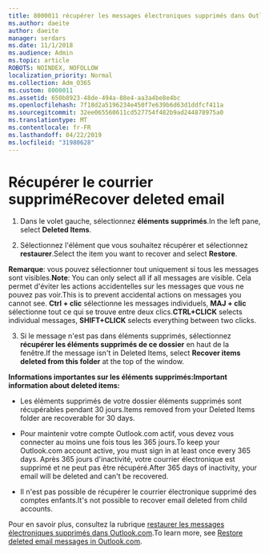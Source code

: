 ```yaml
---
title: 8000011 récupérer les messages électroniques supprimés dans Outlook.com
ms.author: daeite
author: daeite
manager: serdars
ms.date: 11/1/2018
ms.audience: Admin
ms.topic: article
ROBOTS: NOINDEX, NOFOLLOW
localization_priority: Normal
ms.collection: Adm_O365
ms.custom: 8000011
ms.assetid: 650b8923-48de-494a-88e4-aa3a4be8e4bc
ms.openlocfilehash: 7f18d2a5196234e450f7e639b6d63d1ddfcf411a
ms.sourcegitcommit: 32ee065560611cd527754f482b9ad244878975a0
ms.translationtype: MT
ms.contentlocale: fr-FR
ms.lasthandoff: 04/22/2019
ms.locfileid: "31980628"
---
```

# <a name="recover-deleted-email"></a><span data-ttu-id="a2476-102">Récupérer le courrier supprimé</span><span class="sxs-lookup"><span data-stu-id="a2476-102">Recover deleted email</span></span>

1. <span data-ttu-id="a2476-103">Dans le volet gauche, sélectionnez **éléments supprimés**.</span><span class="sxs-lookup"><span data-stu-id="a2476-103">In the left pane, select **Deleted Items**.</span></span> 
    
2. <span data-ttu-id="a2476-104">Sélectionnez l'élément que vous souhaitez récupérer et sélectionnez **restaurer**.</span><span class="sxs-lookup"><span data-stu-id="a2476-104">Select the item you want to recover and select **Restore**.</span></span> 
  
 <span data-ttu-id="a2476-105">**Remarque**: vous pouvez sélectionner tout uniquement si tous les messages sont visibles.</span><span class="sxs-lookup"><span data-stu-id="a2476-105">**Note**: You can only select all if all messages are visible.</span></span> <span data-ttu-id="a2476-106">Cela permet d'éviter les actions accidentelles sur les messages que vous ne pouvez pas voir.</span><span class="sxs-lookup"><span data-stu-id="a2476-106">This is to prevent accidental actions on messages you cannot see.</span></span> <span data-ttu-id="a2476-107">**Ctrl + clic** sélectionne les messages individuels, **MAJ + clic** sélectionne tout ce qui se trouve entre deux clics.</span><span class="sxs-lookup"><span data-stu-id="a2476-107">**CTRL+CLICK** selects individual messages, **SHIFT+CLICK** selects everything between two clicks.</span></span> 
    
3. <span data-ttu-id="a2476-108">Si le message n'est pas dans éléments supprimés, sélectionnez **récupérer les éléments supprimés de ce dossier** en haut de la fenêtre.</span><span class="sxs-lookup"><span data-stu-id="a2476-108">If the message isn't in Deleted Items, select **Recover items deleted from this folder** at the top of the window.</span></span> 
    
 <span data-ttu-id="a2476-109">**Informations importantes sur les éléments supprimés:**</span><span class="sxs-lookup"><span data-stu-id="a2476-109">**Important information about deleted items:**</span></span>
  
- <span data-ttu-id="a2476-110">Les éléments supprimés de votre dossier éléments supprimés sont récupérables pendant 30 jours.</span><span class="sxs-lookup"><span data-stu-id="a2476-110">Items removed from your Deleted Items folder are recoverable for 30 days.</span></span>
    
- <span data-ttu-id="a2476-111">Pour maintenir votre compte Outlook.com actif, vous devez vous connecter au moins une fois tous les 365 jours.</span><span class="sxs-lookup"><span data-stu-id="a2476-111">To keep your Outlook.com account active, you must sign in at least once every 365 days.</span></span> <span data-ttu-id="a2476-112">Après 365 jours d'inactivité, votre courrier électronique est supprimé et ne peut pas être récupéré.</span><span class="sxs-lookup"><span data-stu-id="a2476-112">After 365 days of inactivity, your email will be deleted and can't be recovered.</span></span>
    
- <span data-ttu-id="a2476-113">Il n'est pas possible de récupérer le courrier électronique supprimé des comptes enfants.</span><span class="sxs-lookup"><span data-stu-id="a2476-113">It's not possible to recover email deleted from child accounts.</span></span>
    
<span data-ttu-id="a2476-114">Pour en savoir plus, consultez la rubrique [restaurer les messages électroniques supprimés dans Outlook.com](https://go.microsoft.com/fwlink/p/?linkid=873117).</span><span class="sxs-lookup"><span data-stu-id="a2476-114">To learn more, see [Restore deleted email messages in Outlook.com](https://go.microsoft.com/fwlink/p/?linkid=873117).</span></span>
  

